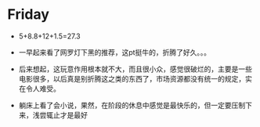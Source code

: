 # Friday

- 5+8.8+12+1.5=27.3

- 一早起来看了网罗灯下黑的推荐，这pt挺牛的，折腾了好久。。。
- 后来想起，这玩意作用根本就不大，而且很小众，感觉很破烂的，主要是一些电影很多，以后真是别折腾这之类的东西了，市场资源都没有统一的规定，实在令人难受。
- 躺床上看了会小说，果然，在阶段的休息中感觉是最快乐的，但一定要压制下来，浅尝辄止才是最好
